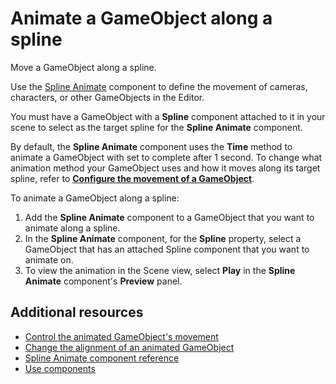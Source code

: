 # Animate a GameObject along a spline

Move a GameObject along a spline.

Use the [Spline Animate](animate-component.md) component to define the movement of cameras, characters, or other GameObjects in the Editor.  

You must have a GameObject with a **Spline** component attached to it in your scene to select as the target spline for the **Spline Animate** component.  

By default, the **Spline Animate** component uses the **Time** method to animate a GameObject with set to complete after 1 second. To change what animation method your GameObject uses and how it moves along its target spline, refer to **[Configure the movement of a GameObject](animate-movement.md)**.  

To animate a GameObject along a spline:

1. Add the **Spline Animate** component to a GameObject that you want to animate along a spline. 
1. In the **Spline Animate** component, for the **Spline** property, select a GameObject that has an attached Spline component that you want to animate on. 
1. To view the animation in the Scene view, select **Play** in the **Spline Animate** component's **Preview** panel.


## Additional resources

* [Control the animated GameObject's movement](animate-movement.md)
* [Change the alignment of an animated GameObject](animate-alignment.md)
* [Spline Animate component reference](animate-component.md)
* [Use components](xref:UsingComponents)